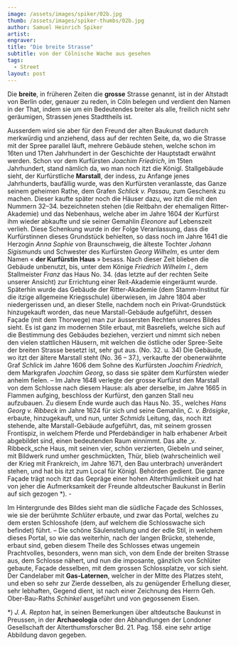 ```yaml
---
image: /assets/images/spiker/02b.jpg
thumb: /assets/images/spiker-thumbs/02b.jpg
author: Samuel Heinrich Spiker
artist: 
engraver: 
title: "Die breite Strasse"
subtitle: von der Cölnische Wache aus gesehen
tags:
  - Street
layout: post
---
```

Die **breite**, in früheren Zeiten die **grosse** Strasse genannt, ist in der Altstadt von Berlin oder, genauer zu reden, in Cöln belegen und verdient den Namen in der That, indem sie um ein Bedeutendes breiter als alle, freilich nicht sehr geräumigen, Strassen jenes Stadttheils ist.

Ausserdem wird sie aber für den Freund der alten Baukunst dadurch merkwürdig und anziehend, dass auf der rechten Seite, da, wo die Strasse mit der Spree parallel läuft, mehrere Gebäude stehen, welche schon im 16ten und 17ten Jahrhundert in der Geschichte der Hauptstadt erwähnt werden. Schon vor dem Kurfürsten _Joachim Friedrich_, im 15ten Jahrhundert, stand nämlich da, wo man noch itzt die Königl. Stallgebäude sieht, der Kurfürstliche **Marstall**, der indess, zu Anfange jenes Jahrhunderts, baufällig wurde, was den Kurfürsten veranlasste, das Ganze seinem geheimen Rathe, dem Grafen _Schlick v. Passau_, zum Geschenk zu machen. Dieser kaufte später noch die Häuser dazu, wo itzt die mit den Nummern 32–34. bezeichneten stehen (die Reitbahn der ehemaligen Ritter-Akademie) und das Nebenhaus, welche aber im Jahre 1604 der Kurfürst ihm wieder abkaufte und sie seiner Gemahlin _Eleonore_ auf Lebenszeit verlieh. Diese Schenkung wurde in der Folge Veranlassung, dass die Kurfürstinnen dieses Grundstück behielten, so dass noch im Jahre 1641 die Herzogin _Anna Sophie_ von Braunschweig, die älteste Tochter _Johann Sigismunds_ und Schwester des Kurfürsten _Georg Wilhelm_, es unter dem Namen « **der Kurfürstin Haus** » besass. Nach dieser Zeit blieben die Gebäude unbenutzt, bis, unter dem Könige _Friedrich Wilhelm I._, dem Stallmeister _Franz_ das Haus No. 34. (das letzte auf der rechten Seite unserer Ansicht) zur Errichtung einer Reit-Akademie eingeräumt wurde. Späterhin wurde das Gebäude der Ritter-Akademie (dem Stamm-Institut für die itzige allgemeine Kriegsschule) überwiesen, im Jahre 1804 aber niedergerissen und, an dieser Stelle, nachdem noch ein Privat-Grundstück hinzugekauft worden, das neue Marstall-Gebäude aufgeführt, dessen Façade (mit dem Thorwege) man zur äussersten Rechten unseres Bildes sieht. Es ist ganz im modernen Stile erbaut, mit Basreliefs, welche sich auf die Bestimmung des Gebäudes beziehen, verziert und nimmt sich neben den vielen stattlichen Häusern, mit welchen die östliche oder Spree-Seite der breiten Strasse besetzt ist, sehr gut aus. (No. 32. u. 34) Die Gebäude, wo itzt der ältere Marstall steht (No. 36 – 37.), verkaufte der obenerwähnte Graf _Schlick_ im Jahre 1606 dem Sohne des Kurfürsten _Joachim Friedrich_, dem Markgrafen _Joachim Georg_, so dass sie später dem Kurfürsten wieder anheim fielen. – Im Jahre 1648 verlegte der grosse Kurfürst den Marstall von dem Schlosse nach diesem Hause: als aber derselbe, im Jahre 1665 in Flammen aufging, beschloss der Kurfürst, den ganzen Stall neu aufzubauen. Zu diesem Ende wurde auch das Haus No. 35., welches _Hans Georg v. Ribbeck_ im Jahre 1624 für sich und seine Gemahlin, _C. v. Brösigke_, erbaute, hinzugekauft, und nun, unter _Schmids_ Leitung, das, noch itzt stehende, alte Marstall-Gebäude aufgeführt, das, mit seinem grossen Frontispiz, in welchem Pferde und Pferdebändiger in halb erhabener Arbeit abgebildet sind, einen bedeutenden Raum einnimmt. Das alte \_v. Ribbeck\_sche Haus, mit seinen vier, schön verzierten, Giebeln und seiner, mit Bildwerk rund umher geschmückten, Thür, blieb (wahrscheinlich weil der Krieg mit Frankreich, im Jahre 1671, den Bau unterbrach) unverändert stehen, und hat bis itzt zum Local für Königl. Behörden gedient. Die ganze Façade trägt noch itzt das Gepräge einer hohen Alterthümlichkeit und hat von jeher die Aufmerksamkeit der Freunde altdeutscher Baukunst in Berlin auf sich gezogen \*). -

Im Hintergrunde des Bildes sieht man die südliche Façade des Schlosses, wie sie der berühmte _Schlüter_ erbaute, und zwar das Portal, welches zu dem ersten Schlosshofe (dem, auf welchem die Schlosswache sich befindet) führt. – Die schöne Säulenstellung und der edle Stil, in welchem dieses Portal, so wie das weiterhin, nach der langen Brücke, stehende, erbaut sind, geben diesem Theile des Schlosses etwas ungemein Prachtvolles, besonders, wenn man sich, von dem Ende der breiten Strasse aus, dem Schlosse nähert, und nun die imposante, gänzlich von Schlüter gebaute, Façade desselben, mit dem grossen Schlossplatze, vor sich sieht. Der Candelaber mit **Gas-Laternen**, welcher in der Mitte des Platzes steht, und eben so sehr zur Zierde desselben, als zu genügender Erhellung dieser, sehr lebhaften, Gegend dient, ist nach einer Zeichnung des Herrn Geh. Ober-Bau-Raths _Schinkel_ ausgeführt und von gegossenem Eisen.

\*) _J. A. Repton_ hat, in seinen Bemerkungen über altdeutsche Baukunst in Preussen, in der **Archaeologia** oder den Abhandlungen der Londoner Gesellschaft der Alterthumsforscher Bd. 21. Pag. 158. eine sehr artige Abbildung davon gegeben.